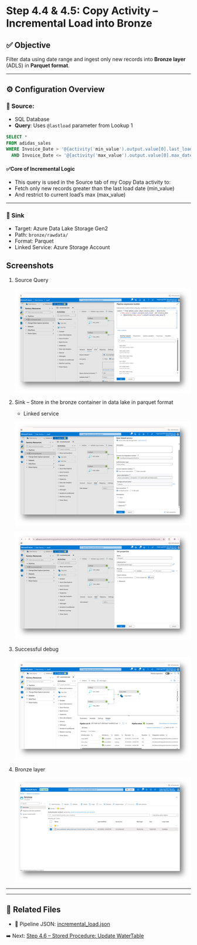 
# Step 4.4 & 4.5: Copy Activity – Incremental Load into Bronze

## ✅ Objective
Filter data using date range and ingest only new records into **Bronze layer** (ADLS) in **Parquet format**.

---

## ⚙️ Configuration Overview

### 🔹 Source:
- SQL Database
- **Query**: Uses `@lastload` parameter from Lookup 1
```sql
SELECT * 
FROM adidas_sales 
WHERE Invoice_Date > '@{activity('min_value').output.value[0].last_load}' 
  AND Invoice_Date <= '@{activity('max_value').output.value[0].max_date}'

```
#### ✅Core of Incremental Logic
- This query is used in the Source tab of my Copy Data activity to:
- Fetch only new records greater than the last load date (min_value)
- And restrict to current load’s max (max_value)
---

### 🔹 Sink
- Target: Azure Data Lake Storage Gen2
- Path: `bronze/rawdata/`
- Format: Parquet
- Linked Service: Azure Storage Account

## Screenshots

1. Source Query

    ![alt text](/images/images4/image43.png)

2. Sink – Store in the bronze container in data lake in parquet format
  
   - Linked service 

    ![alt text](/images/images4/image-431.png)

    ![alt text](/images/images4/image-432.png)

3. Successful debug

    ![alt text](/images/images4/image-433.png)

4. Bronze layer

    ![alt text](/images/images4/image-434.png)

---

---

## 📁 Related Files

- 🧾 Pipeline JSON: [incremental_load.json](./incremental_load.json)

➡️ Next: [Step 4.6 – Stored Procedure: Update WaterTable](./4_StoredProcedure_Update.md)
